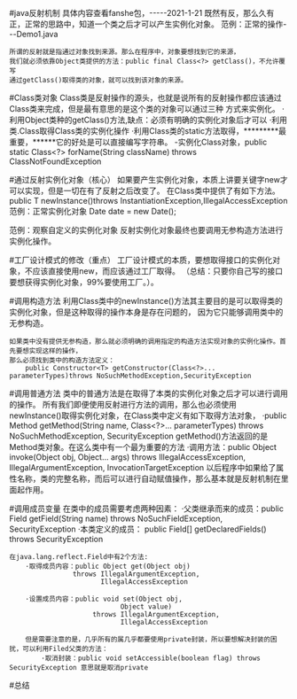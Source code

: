 #java反射机制  具体内容查看fanshe包，-----2021-1-21
    既然有反，那么久有正，正常的思路中，知道一个类之后才可以产生实例化对象。
    范例：正常的操作---Demo1.java
    
    所谓的反射就是指通过对象找到来源。那么在程序中，对象要想找到它的来源，
    我们就必须依靠Object类提供的方法：public final Class<?> getClass()，不允许覆写
    通过getClass()取得类的对象，就可以找到该对象的来源。
    
#Class类对象
    Class类是反射操作的源头，也就是说所有的反射操作都应该通过Class类来完成，但是最有意思的是这个类的对象可以通过三种
    方式来实例化。
        ·利用Object类种的getClass()方法,缺点：必须有明确的实例化对象后才可以
        ·利用类.Class取得Class类的实例化操作
        ·利用Class类的static方法取得，*********最重要，******它的好处是可以直接编写字符串。
            -实例化Class对象，public static Class<?> forName(String className) throws ClassNotFoundException
        
#通过反射实例化对象（核心）
    如果要产生实例化对象，本质上讲要关键字new才可以实现，但是一切在有了反射之后改变了。
    在Class类中提供了有如下方法。public T newInstance()throws InstantiationException,IllegalAccessException
  范例：正常实例化对象
    Date date  = new Date();
  
  范例：观察自定义的实例化对象
     反射实例化对象最终也要调用无参构造方法进行实例化操作。
    
#工厂设计模式的修改（重点） 
    工厂设计模式的本质，要想取得接口的实例化对象，不应该直接使用new，而应该通过工厂取得。
    （总结：只要你自己写的接口要想获得实例化对象，99%要使用工厂。）。
    
#调用构造方法
    利用Class类中的newInstance()方法其主要目的是可以取得类的实例化对象，但是这种取得的操作本身是存在问题的，
    因为它只能够调用类中的无参构造。
    
    如果类中没有提供无参构造，那么就必须明确的调用指定的构造方法实现对象的实例化操作。首先要想实现这样的操作，
    那么必须找到类中的构造方法定义：
        public Constructor<T> getConstructor(Class<?>... parameterTypes)throws NoSuchMethodException,SecurityException
    
#调用普通方法
    类中的普通方法是在取得了本类的实例化对象之后才可以进行调用的操作。
    所有我们即便使用反射进行方法的调用，那么也必须使用newInstance()取得实例化对象，在Class类中定义有如下取得方法对象，
        ·public Method getMethod(String name, Class<?>... parameterTypes) throws NoSuchMethodException, SecurityException
        getMethod()方法返回的是Method类对象。在这么类中有一个最为重要的方法
            ·调用方法：public Object invoke(Object obj, Object... args) throws IllegalAccessException, IllegalArgumentException, InvocationTargetException
    以后程序中如果给了属性名称，类的完整名称，而后可以进行自动赋值操作，那么基本就是反射机制在里面起作用。
    
#调用成员变量
    在类中的成员需要考虑两种因素：
        ·父类继承而来的成员：public Field getField(String name)
                                          throws NoSuchFieldException,
                                                 SecurityException
        ·本类定义的成员： public Field[] getDeclaredFields()
                                                                         throws SecurityException
                                                                         
    在java.lang.reflect.Field中有2个方法:
        ·取得成员内容：public Object get(Object obj)
                    throws IllegalArgumentException,
                           IllegalAccessException
                           
        ·设置成员内容：public void set(Object obj,
                                Object value)
                         throws IllegalArgumentException,
                                IllegalAccessException
                
        但是需要注意的是，几乎所有的属几乎都要使用private封装，所以要想解决封装的困扰，可以利用Filed父类的方法：
            ·取消封装：public void setAccessible(boolean flag) throws SecurityException 意思就是取消private
            
            
            
#总结
    
        
                              
                             
              